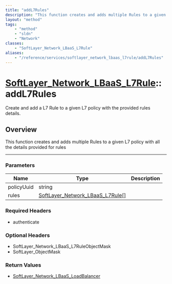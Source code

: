 ```yaml
---
title: "addL7Rules"
description: "This function creates and adds multiple Rules to a given L7 policy with all the details provided for rules"
layout: "method"
tags:
    - "method"
    - "sldn"
    - "Network"
classes:
    - "SoftLayer_Network_LBaaS_L7Rule"
aliases:
    - "/reference/services/softlayer_network_lbaas_l7rule/addL7Rules"
---
```

# [SoftLayer_Network_LBaaS_L7Rule](/reference/services/SoftLayer_Network_LBaaS_L7Rule)::addL7Rules

Create and add a L7 Rule to a given L7 policy with the provided rules details. 


## Overview 
This function creates and adds multiple Rules to a given L7 policy with all the details provided for rules 

-----

### Parameters 
|Name | Type | Description |
| --- | --- | --- |
|policyUuid| string| |
|rules| <a href='/reference/datatypes/SoftLayer_Network_LBaaS_L7Rule'>SoftLayer_Network_LBaaS_L7Rule[] </a>| |


### Required Headers
* authenticate


### Optional Headers
* SoftLayer_Network_LBaaS_L7RuleObjectMask
* SoftLayer_ObjectMask

### Return Values
* <a href='/reference/datatypes/SoftLayer_Network_LBaaS_LoadBalancer'>SoftLayer_Network_LBaaS_LoadBalancer </a>




